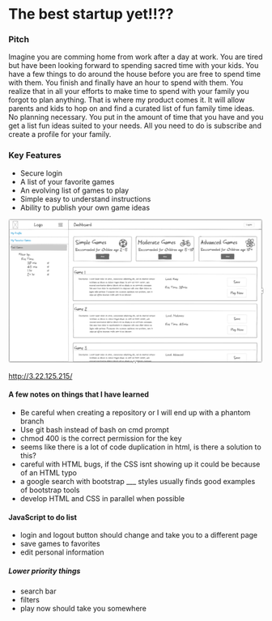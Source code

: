# The best startup yet!!??

### Pitch
<p> Imagine you are comming home from work after a day at work. You are tired but have been looking forward to spending sacred time with your kids. You have a few things to do around the house before you are free to spend time with them. You finish and finally have an hour to spend with them. You realize that in all your efforts to make time to spend with your family you forgot to plan anything. That is where my product comes it. It will allow parents and kids to hop on and find a curated list of fun family time ideas. No planning necessary. You put in the amount of time that you have and you get a list fun ideas suited to your needs. All you need to do is subscribe and create a profile for your family. </p>

### Key Features
* Secure login
* A list of your favorite games
* An evolving list of games to play
* Simple easy to understand instructions
* Ability to publish your own game ideas
<img src="./sketch.png">


http://3.22.125.215/

#### A few notes on things that I have learned
* Be careful when creating a repository or I will end up with a phantom branch
* Use git bash instead of bash on cmd prompt
* chmod 400 <key> is the correct permission for the key
* seems like there is a lot of code duplication in html, is there a solution to this?
* careful with HTML bugs, if the CSS isnt showing up it could be because of an HTML typo
* a google search with bootstrap ___ styles usually finds good examples of bootstrap tools
* develop HTML and CSS in parallel when possible

#### JavaScript to do list
* login and logout button should change and take you to a different page
* save games to favorites
* edit personal information
  
##### Lower priority things
* search bar
* filters
* play now should take you somewhere

